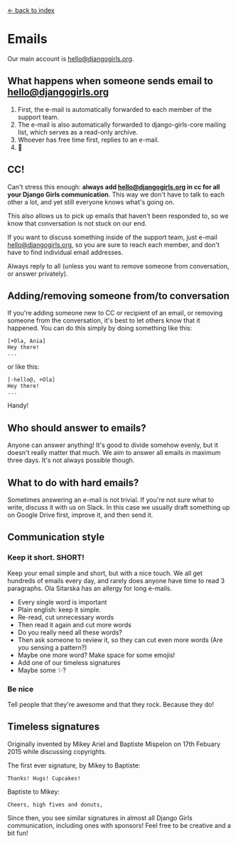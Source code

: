[<- back to index](../README.md)

# Emails

Our main account is hello@djangogirls.org.

## What happens when someone sends email to hello@djangogirls.org

1. First, the e-mail is automatically forwarded to each member of the support team. 
2. The e-mail is also automatically forwarded to django-girls-core mailing list, which serves as a read-only archive.
3. Whoever has free time first, replies to an e-mail.
4. :tada:

## CC! 

Can't stress this enough: **always add hello@djangogirls.org in cc for all your Django Girls communication**. This way we don't have to talk to each other a lot, and yet still everyone knows what's going on. 

This also allows us to pick up emails that haven't been responded to, so we know that conversation is not stuck on our end. 

If you want to discuss something inside of the support team, just e-mail hello@djangogirls.org, so you are sure to reach each member, and don't have to find individual email addresses.  

Always reply to all (unless you want to remove someone from conversation, or answer privately).

## Adding/removing someone from/to conversation

If you're adding someone new to CC or recipient of an email, or removing someone from the conversation, it's best to let others know that it happened. You can do this simply by doing something like this:

    [+Ola, Ania]
    Hey there!
    ...

or like this:

    [-hello@, +Ola]
    Hey there!
    ...

Handy!    

## Who should answer to emails?

Anyone can answer anything! It's good to divide somehow evenly, but it doesn't really matter that much. We aim to answer all emails in maximum three days. It's not always possible though.  

## What to do with hard emails?

Sometimes answering an e-mail is not trivial. If you're not sure what to write, discuss it with us on Slack. In this case we usually draft something up on Google Drive first, improve it, and then send it. 

## Communication style

### Keep it short. SHORT!

Keep your email simple and short, but with a nice touch. We all get hundreds of emails every day, and rarely does anyone have time to read 3 paragraphs. Ola Sitarska has an allergy for long e-mails.

- Every single word is important
- Plain english: keep it simple.
- Re-read, cut unnecessary words
- Then read it again and cut more words
- Do you really need all these words?
- Then ask someone to review it, so they can cut even more words (Are you sensing a pattern?)
- Maybe one more word? Make space for some emojis!
- Add one of our timeless signatures
- Maybe some :sparkles:?

### Be nice

Tell people that they're awesome and that they rock. Because they do! 

## Timeless signatures

Originally invented by Mikey Ariel and Baptiste Mispelon on 17th Febuary 2015 while discussing copyrights.

The first ever signature, by Mikey to Baptiste:

    Thanks! Hugs! Cupcakes!

Baptiste to Mikey:

    Cheers, high fives and donuts,

Since then, you see similar signatures in almost all Django Girls communication, including ones with sponsors! Feel free to be creative and a bit fun!





